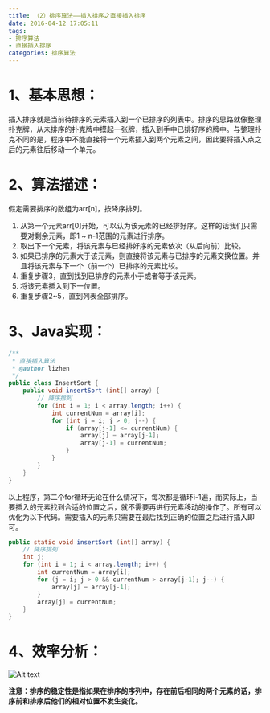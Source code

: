 ```yaml
---
title: （2）排序算法——插入排序之直接插入排序
date: 2016-04-12 17:05:11
tags: 
- 排序算法
- 直接插入排序
categories: 排序算法
---
```

# 1、基本思想：

插入排序就是当前待排序的元素插入到一个已排序的列表中。排序的思路就像整理扑克牌，从未排序的扑克牌中摸起一张牌，插入到手中已排好序的牌中。与整理扑克不同的是，程序中不能直接将一个元素插入到两个元素之间，因此要将插入点之后的元素往后移动一个单元。
<!-- more -->
# 2、算法描述：

假定需要排序的数组为arr[n]，按降序排列。
1. 从第一个元素arr[0]开始，可以认为该元素的已经排好序。这样的话我们只需要对剩余元素，即1 ~ n-1范围的元素进行排序。
2. 取出下一个元素，将该元素与已经排好序的元素依次（从后向前）比较。
3. 如果已排序的元素大于该元素，则直接将该元素与已排序的元素交换位置。并且将该元素与下一个（前一个）已排序的元素比较。
4. 重复步骤3，直到找到已排序的元素小于或者等于该元素。
5. 将该元素插入到下一位置。
6. 重复步骤2~5，直到列表全部排序。

# 3、Java实现：
```java
/**
 * 直接插入算法
 * @author lizhen
 */
public class InsertSort {
	public void insertSort (int[] array) {
		// 降序排列
		for (int i = 1; i < array.length; i++) {
			int currentNum = array[i];
			for (int j = i; j > 0; j--) {
				if (array[j-1] <= currentNum) {
					array[j] = array[j-1];
					array[j-1] = currentNum;
				}
			}
		}
	}
}
```

以上程序，第二个for循环无论在什么情况下，每次都是循环i-1遍，而实际上，当要插入的元素找到合适的位置之后，就不需要再进行元素移动的操作了。所有可以优化为以下代码。需要插入的元素只需要在最后找到正确的位置之后进行插入即可。

```java
public static void insertSort (int[] array) {
	// 降序排列
	int j;
	for (int i = 1; i < array.length; i++) {
		int currentNum = array[i];
		for (j = i; j > 0 && currentNum > array[j-1]; j--) {
			array[j] = array[j-1];
		}
		array[j] = currentNum;
	}
}
```

# 4、效率分析：

![Alt text](http://7xsp5x.com2.z0.glb.clouddn.com/paixusuanfa2-1.png)

**注意：排序的稳定性是指如果在排序的序列中，存在前后相同的两个元素的话，排序前和排序后他们的相对位置不发生变化。**
